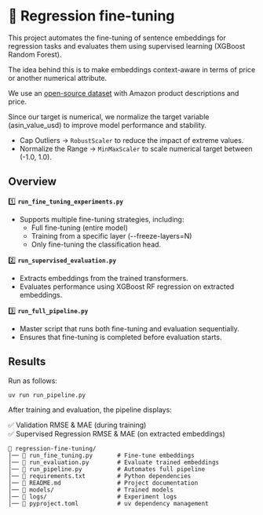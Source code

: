 # 🧪 Regression fine-tuning

This project automates the fine-tuning of sentence embeddings for regression tasks and evaluates them using supervised learning (XGBoost Random Forest). 

The idea behind this is to make embeddings context-aware in terms of price or another numerical attribute.

We use an [open-source dataset](https://www.kaggle.com/datasets/promptcloud/amazon-product-dataset-2020) with Amazon product descriptions and price.

Since our target is numerical, we normalize the target variable (asin_value_usd) to improve model performance and stability.

* Cap Outliers → `RobustScaler` to reduce the impact of extreme values.
* Normalize the Range → `MinMaxScaler` to scale numerical target between (-1.0, 1.0).

## Overview

1️⃣ **`run_fine_tuning_experiments.py`**
- Supports multiple fine-tuning strategies, including:
    - Full fine-tuning (entire model)
    - Training from a specific layer (--freeze-layers=N)
    - Only fine-tuning the classification head.

2️⃣ **`run_supervised_evaluation.py`**
- Extracts embeddings from the trained transformers.
- Evaluates performance using XGBoost RF regression on extracted embeddings.

3️⃣ **`run_full_pipeline.py`**
- Master script that runs both fine-tuning and evaluation sequentially.
- Ensures that fine-tuning is completed before evaluation starts.

## Results

Run as follows:

```bash
uv run run_pipeline.py
```

After training and evaluation, the pipeline displays:

✅ Validation RMSE & MAE (during training)  
✅ Supervised Regression RMSE & MAE (on extracted embeddings)  

```plain
📂 regression-fine-tuning/
│── 📄 run_fine_tuning.py       # Fine-tune embeddings
│── 📄 run_evaluation.py        # Evaluate trained embeddings
│── 📄 run_pipeline.py          # Automates full pipeline
│── 📄 requirements.txt         # Python dependencies
│── 📄 README.md                # Project documentation
│── 📂 models/                  # Trained models
│── 📂 logs/                    # Experiment logs
│── 📄 pyproject.toml           # uv dependency management
```